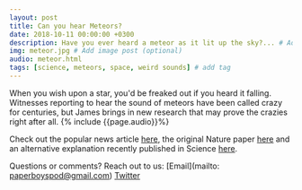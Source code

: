 ```yaml
---
layout: post
title: Can you hear Meteors?
date: 2018-10-11 00:00:00 +0300
description: Have you ever heard a meteor as it lit up the sky?... # Add post description (shows up as description on social media posts)
img: meteor.jpg # Add image post (optional)
audio: meteor.html
tags: [science, meteors, space, weird sounds] # add tag
---
```


When you wish upon a star, you'd be freaked out if you heard it falling. Witnesses reporting to hear the sound of meteors have been called crazy for centuries, but James brings in new research that may prove the crazies right after all.
{% include {{page.audio}}%}

Check out the popular news article [here](https://www.livescience.com/38651-meteor-sound-electrophonics-perseids.html), the original Nature paper [here](https://www.nature.com/articles/285464a0) and an alternative explanation recently published in Science [here](https://www.nature.com/articles/srep41251).

Questions or comments? Reach out to us: [Email](mailto: paperboyspod@gmail.com) [Twitter](https://twitter.com/PaperBoysPod)
